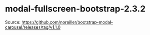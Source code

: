 # modal-fullscreen-bootstrap-2.3.2
Source: https://github.com/noreiller/bootstrap-modal-carousel/releases/tag/v1.1.0

